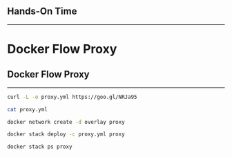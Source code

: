 ## Hands-On Time

---

# Docker Flow Proxy


## Docker Flow Proxy

---

```bash
curl -L -o proxy.yml https://goo.gl/NRJa95

cat proxy.yml

docker network create -d overlay proxy

docker stack deploy -c proxy.yml proxy

docker stack ps proxy
```
